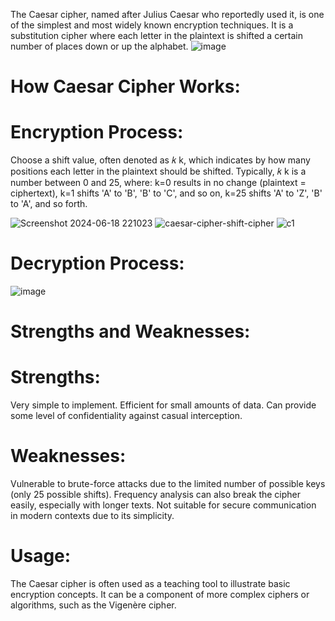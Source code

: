 The Caesar cipher, named after Julius Caesar who reportedly used it, is one of the simplest and most widely known encryption techniques. It is a substitution cipher where each letter in the plaintext is shifted a certain number of places down or up the alphabet.
![image](https://github.com/Ajay0072005/caesar-cipher/assets/173068768/0a06c3ad-089c-443f-a5a6-ec84d7e72a27)

# How Caesar Cipher Works:
# Encryption Process:
Choose a shift value, often denoted as 𝑘
k, which indicates by how many positions each letter in the plaintext should be shifted.
Typically, 𝑘
k is a number between 0 and 25,
where:
k=0 results in no change (plaintext = ciphertext),
k=1 shifts 'A' to 'B', 'B' to 'C', and so on,
k=25 shifts 'A' to 'Z', 'B' to 'A', and so forth.

![Screenshot 2024-06-18 221023](https://github.com/Ajay0072005/caesar-cipher/assets/173068768/3e40f959-f8fb-49ae-aa9d-05e9dafcb4aa)
![caesar-cipher-shift-cipher](https://github.com/Ajay0072005/caesar-cipher/assets/173068768/928db415-0975-4d84-b1ea-1f6502f4772e)
![c1](https://github.com/Ajay0072005/caesar-cipher/assets/173068768/eb4eeeb3-3305-4b8a-9418-a66959ed020b)

# Decryption Process:
![image](https://github.com/Ajay0072005/caesar-cipher/assets/173068768/1360b028-e5d9-40e6-8350-596bda401819)

# Strengths and Weaknesses:
# Strengths:

Very simple to implement.
Efficient for small amounts of data.
Can provide some level of confidentiality against casual interception.

# Weaknesses:
Vulnerable to brute-force attacks due to the limited number of possible keys (only 25 possible shifts).
Frequency analysis can also break the cipher easily, especially with longer texts.
Not suitable for secure communication in modern contexts due to its simplicity.

# Usage:
The Caesar cipher is often used as a teaching tool to illustrate basic encryption concepts.
It can be a component of more complex ciphers or algorithms, such as the Vigenère cipher.




